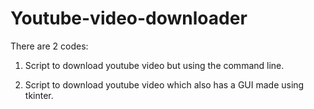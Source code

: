 # Youtube-video-downloader

There are 2 codes:

1. Script to download youtube video but using the command line.

2. Script to download youtube video which also has a GUI made using tkinter.

